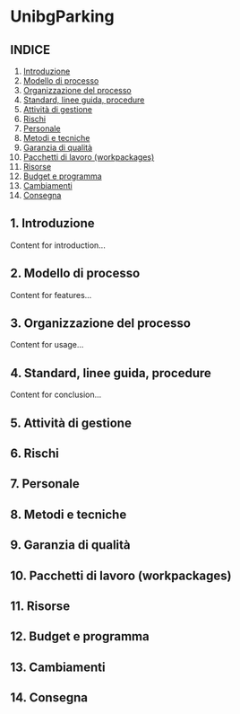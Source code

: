 # UnibgParking



## INDICE
1. [Introduzione](#introduzione)
2. [Modello di processo](#Modello_di_processo)
3. [Organizzazione del processo](#Organizzazione_del_processo)
4. [Standard, linee guida, procedure](#Standard,linee_guida,procedure)
5. [Attività di gestione](#Attività_di_gestione)
6. [Rischi](#Rischi)
7. [Personale](#Personale)
8. [Metodi e tecniche](#Metodi_e_tecniche)
9. [Garanzia di qualità](#Garanzia_di_qualità)
10. [Pacchetti di lavoro (workpackages)](#Pacchetti_di_lavoro)
11. [Risorse](#Risorse)
12. [Budget e programma](#Budget_e_programma)
13. [Cambiamenti](#Cambiamenti)
14. [Consegna](#Consegna)

## 1. Introduzione
Content for introduction...

## 2. Modello di processo
Content for features...

## 3. Organizzazione del processo
Content for usage...

## 4. Standard, linee guida, procedure
Content for conclusion...

## 5. Attività di gestione

## 6. Rischi

## 7. Personale

## 8. Metodi e tecniche

## 9. Garanzia di qualità

## 10. Pacchetti di lavoro (workpackages)

## 11. Risorse

## 12. Budget e programma

## 13. Cambiamenti

## 14. Consegna
